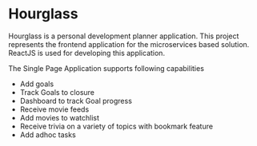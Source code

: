 # Hourglass #

Hourglass is a personal development planner application. This project represents the frontend application for the microservices based solution. ReactJS is used for developing this application.

The Single Page Application supports following capabilities
- Add goals
- Track Goals to closure
- Dashboard to track Goal progress
- Receive movie feeds
- Add movies to watchlist
- Receive trivia on a variety of topics with bookmark feature
- Add adhoc tasks
